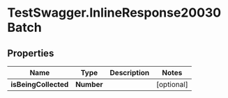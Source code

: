 # TestSwagger.InlineResponse20030Batch

## Properties

Name | Type | Description | Notes
------------ | ------------- | ------------- | -------------
**isBeingCollected** | **Number** |  | [optional] 



